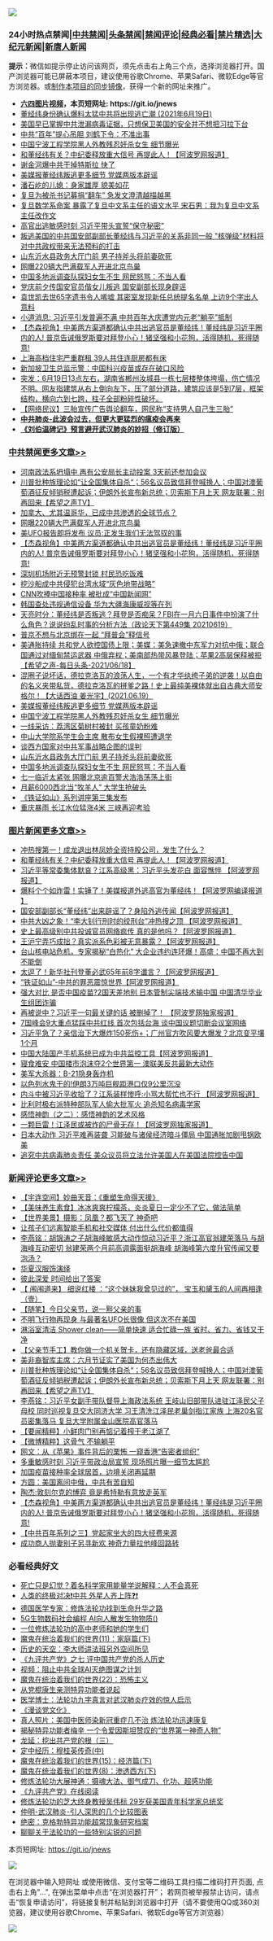 ![](https://raw.githubusercontent.com/fqnews/bnews/master/64photo/fqnews-qr.jpg)

<div id="tt">
<h3>24小时热点禁闻|<a href="#%E4%B8%AD%E5%85%B1%E7%A6%81%E9%97%BB%E6%9B%B4%E5%A4%9A%E6%96%87%E7%AB%A0">中共禁闻</a>|<a href="#%E5%9B%BE%E7%89%87%E6%96%B0%E9%97%BB%E6%9B%B4%E5%A4%9A%E6%96%87%E7%AB%A0">头条禁闻</a>|<a href="#%E6%96%B0%E9%97%BB%E8%AF%84%E8%AE%BA%E6%9B%B4%E5%A4%9A%E6%96%87%E7%AB%A0">禁闻评论|<a href="#%E5%BF%85%E7%9C%8B%E7%BB%8F%E5%85%B8%E5%A5%BD%E6%96%87">经典必看|<a href="/video.md#%E7%A6%81%E7%89%87%E7%B2%BE%E9%80%89">禁片精选</a>|<a href="https://github.com/fqnews/djy/blob/master/gb/nf1351518.md#1">大纪元新闻</a>|<a href="https://github.com/fqnews/ntdtv/blob/master/gb/prog204.md#1">新唐人新闻</a></h3>
<div><b>提示：</b>微信如提示停止访问该网页，须先点击右上角三个点，选择浏览器打开。国产浏览器可能已屏蔽本项目，建议使用谷歌Chrome、苹果Safari、微软Edge等官方浏览器。或<a href="https://github.com/fqnews/bnews/blob/master/%E5%88%B6%E4%BD%9Cgit%E7%A6%81%E9%97%BB%E9%95%9C%E5%83%8F.md">制作本项目的同步镜像</a>，获得一个新的网址来推广。</div>
<ul>
<li><b><a href="http://d1.bdrive.tk/64.mp4" target="_blank">六四图片视频</a>，本页短网址: https://git.io/jnews</b></li>
<li><a href="/bannedvideo/20210619/1570076.md">董经纬身份确认爆料太猛中共将出现逃亡潮 (2021年6月19日)</a></li>
<li><a href="/cnnews/20210619/1570139.md">美国早已掌握中共泄漏病毒证据，只想保卫美国的安全并不想把习拉下台</a></li>
<li><a href="/cbnews/20210619/1570052.md">中共“百年”提心吊胆 刘鹤下令：不准出事</a></li>
<li><a href="/cbnews/20210620/1570319.md">中国宁波工程学院黑人外教残忍奸杀女生 细节曝光</a></li>
<li><a href="/topimagenews/20210620/1570532.md">和董经纬有关？中纪委释放重大信号 再提此人！【阿波罗网报道】</a></li>
<li><a href="/cnnews/20210619/1570053.md">谢金河爆中共干掉特斯拉 快了</a></li>
<li><a href="/cbnews/20210620/1570329.md">美媒报董经纬叛逃更多细节 党媒两版本辟谣</a></li>
<li><a href="/cnnews/20210620/1570361.md">潘石屹的儿媳：身家雄厚 貌美如花</a></li>
<li><a href="/cbnews/20210619/1570154.md">复旦为被杀书记募捐“翻车” 急发文澄清越描越黑</a></li>
<li><a href="/comments/20210620/1570286.md">复旦数学系命案 暴露了复旦中文系主任的语文水平 宋石男：我为复旦中文系主任改作文</a></li>
<li><a href="/cbnews/20210619/1570137.md">高官出逃敏感时刻 习近平带头宣誓“保守秘密”</a></li>
<li><a href="/bannedvideo/20210620/1570381.md">叛逃美国的中共国安部副部长董经纬与习近平的关系非同一般  "核弹级"材料将对中共政权带来无法预料的打击</a></li>
<li><a href="/cbnews/20210620/1570258.md">山东沂水县政务大厅门前 男子持斧头将前妻砍死</a></li>
<li><a href="/cbnews/20210620/1570533.md">网曝220辆大巴满载军人开进北京鸟巢</a></li>
<li><a href="/cbnews/20210619/1570181.md">中国多地派调查队探妇女生不生 网民怒骂：不当人看</a></li>
<li><a href="/headline/20210619/1570186.md">党庆前夕传国安官员偕女儿叛逃 国安副部长现身辟谣</a></li>
<li><a href="/comments/20210620/1570290.md">袁世凯去世65字遗书令人唏嘘 其密室发现新任总统提名名单 上边9个字出人意料</a></li>
<li><a href="/bannedvideo/20210620/1570476.md">小道消息: 习近平引发普遍不满   中共百年大庆遭党内元老“躺平”抵制</a></li>
<li><a href="/comments/20210620/1570496.md">【杰森视角】中美两方渠道都确认中共出逃官员是董经纬！董经纬是习近平圈内的人! 普京告诫俄罗斯要对拜登小心！猪坚强和小花狗，活得随机，死得随意!</a></li>
<li><a href="/cnnews/20210620/1570363.md">上海高档住宅严重群租 39人共住连厨房都有床</a></li>
<li><a href="/comments/20210620/1570271.md">新加坡卫生总监示警：中国科兴疫苗或存在破口风险</a></li>
<li><a href="/bannedvideo/20210619/1570069.md">突发：6月19日13点左右，湖南省郴州汝城县一栋七层楼整体垮塌，伤亡情况不明。网友指建筑从右上倒向左下，压了部分道路，建筑应该是5到7层，框架结构，横向六到七跨，柱子全部粉碎性破坏。</a></li>
<li><a href="/baitai/20210619/1570050.md">【网络民议】三胎宣传广告舆论翻车，网民称“支持男人自己生三胎”</a></li>
<li><b><a href="/comments/20200211/1275071.md" target="_blank">中共肺炎-此波会过去，但更大更猛烈的瘟疫会再来</a></b></li>
<li><b><a href="/comments/20200207/1272816.md" target="_blank">《刘伯温碑记》预言避开武汉肺炎的妙招（修订版）</a></b></li>
</ul>
</div>

<div class="catlist">
<h3><a href="/cbnews/" target="_blank">中共禁闻</a><span><a href="/cbnews/" target="_blank" rel="nofollow">更多文章>></a></span></h3>
<ul>
<li><a href="/cbnews/20210620/1570606.md" target="_blank">河南政法系坍塌中 再有公安局长主动投案 3天前还参加会议</a></li>
<li><a href="/comments/20210620/1570551.md" target="_blank">川普批种族理论如“让全国集体自杀“；56名议员致信拜登喊换人；中国对澳葡萄酒征反倾销税遭起诉；伊朗外长宣布新总统；贝索斯下月上天 网友联署：别再回来【希望之声TV】</a></li>
<li><a href="/cbnews/20210620/1570534.md" target="_blank">加拿大、尤其温哥华，已成中共渗透的全球节点？</a></li>
<li><a href="/cbnews/20210620/1570533.md" target="_blank">网曝220辆大巴满载军人开进北京鸟巢</a></li>
<li><a href="/cbnews/20210620/1570293.md" target="_blank">美UFO报告即将发布 议员:正发生我们无法驾驭的事</a></li>
<li><a href="/comments/20210620/1570496.md" target="_blank">【杰森视角】中美两方渠道都确认中共出逃官员是董经纬！董经纬是习近平圈内的人! 普京告诫俄罗斯要对拜登小心！猪坚强和小花狗，活得随机，死得随意!</a></li>
<li><a href="/cbnews/20210620/1570494.md" target="_blank">深圳机场附近无预警封锁 村民恐吃饭难</a></li>
<li><a href="/cbnews/20210620/1570482.md" target="_blank">挖沙船成中共侵犯台湾水域“灰色地带战略”</a></li>
<li><a href="/cbnews/20210620/1570434.md" target="_blank">CNN吹捧中国接种率 被批成“中国新闻网”</a></li>
<li><a href="/cbnews/20210620/1570409.md" target="_blank">韩国查处违规通信设备 华为大疆海康威视等在列</a></li>
<li><a href="/cbnews/20210620/1570408.md" target="_blank">天亮时分：董经纬是否叛逃？拜登是否痴呆？FBI在一月六日事件中扮演了什么角色？说说纷乱时事的分析方法（政论天下第449集 20210619）</a></li>
<li><a href="/cbnews/20210620/1570375.md" target="_blank">普京不想与北京绑在一起 “拜普会”释信号</a></li>
<li><a href="/comments/20210620/1570340.md" target="_blank">美通胀持续 共和党人欲控国债上限；美媒：美急速撤中东军力对抗中俄；联合国通过对缅甸禁运武器 中俄弃权；美南部热带风暴登陆；苹果2高层保释被拒【希望之声-每日头条-2021/06/18】</a></li>
<li><a href="/comments/20210620/1570339.md" target="_blank">混圈子说坏话，德拉克洛瓦的浪荡人生，一个有才华纨绔子弟的逆袭！以自由的名义夹带私货，德拉克洛瓦的拼爹之路！史上最纯美裸体就出自古典大师安格尔！【大话西油 姜光宇】(2021.06.19）</a></li>
<li><a href="/cbnews/20210620/1570329.md" target="_blank">美媒报董经纬叛逃更多细节 党媒两版本辟谣</a></li>
<li><a href="/cbnews/20210620/1570319.md" target="_blank">中国宁波工程学院黑人外教残忍奸杀女生 细节曝光</a></li>
<li><a href="/cbnews/20210620/1570312.md" target="_blank">一线采访：荔湾区菊树村被封 买孩童奶粉难</a></li>
<li><a href="/cbnews/20210620/1570301.md" target="_blank">中山大学院系学生会主席 散布女生假裸照遭退学</a></li>
<li><a href="/comments/20210620/1570277.md" target="_blank">谈西方国家对中共军事战略企图的误判</a></li>
<li><a href="/cbnews/20210620/1570258.md" target="_blank">山东沂水县政务大厅门前 男子持斧头将前妻砍死</a></li>
<li><a href="/cbnews/20210619/1570181.md" target="_blank">中国多地派调查队探妇女生不生 网民怒骂：不当人看</a></li>
<li><a href="/cbnews/20210619/1570180.md" target="_blank">七一临近太紧张 网曝北京逾百警犬浩浩荡荡上街</a></li>
<li><a href="/cbnews/20210619/1570179.md" target="_blank">月薪6000西北当“牧羊人” 大学生抢破头</a></li>
<li><a href="/cbnews/20210619/1570164.md" target="_blank">《铁证如山》系列讲座第三集发布</a></li>
<li><a href="/cbnews/20210619/1570163.md" target="_blank">重庆暴雨 长江水位猛涨4米 三峡再迎考验</a></li>

</ul>
</div>
<div class="catlist">
<h3><a href="/topimagenews/" target="_blank">图片新闻</a><span><a href="/topimagenews/" target="_blank" rel="nofollow">更多文章>></a></span></h3>
<ul>
<li><a href="/topimagenews/20210620/1570595.md" target="_blank">冲热搜第一！成龙退出林凤娇全资持股公司，发生了什么？</a></li>
<li><a href="/topimagenews/20210620/1570532.md" target="_blank">和董经纬有关？中纪委释放重大信号 再提此人！【阿波罗网报道】</a></li>
<li><a href="/topimagenews/20210619/1570003.md" target="_blank">习近平等常委集体默哀？江系高级黑：习近平头发花白 面容憔悴 【阿波罗网报道】</a></li>
<li><a href="/topimagenews/20210619/1569734.md" target="_blank">爆料个个如炸雷！实锤了！美媒报道外逃高官为董经纬！【阿波罗网编译报道 】</a></li>
<li><a href="/topimagenews/20210618/1569604.md" target="_blank">国安部副部长“董经纬”出来辟谣了？身陷外逃传闻【阿波罗网报道】</a></li>
<li><a href="/topimagenews/20210618/1569201.md" target="_blank">中共大凶之象！“李大钊行刑时的绞刑台”冲热搜之顶 【阿波罗网报道】</a></li>
<li><a href="/topimagenews/20210617/1568586.md" target="_blank">史上最高级别中共投诚官员网络疯传 真的是他吗？【阿波罗网报道】</a></li>
<li><a href="/topimagenews/20210617/1568585.md" target="_blank">王沪宁弄巧成拙？真实派系色彩被无意暴露？【阿波罗网报道】</a></li>
<li><a href="/topimagenews/20210616/1567991.md" target="_blank">台山核电站危机，专家揭秘“白热化” 大企业违约连环爆！高盛：中国不再大到不能倒</a></li>
<li><a href="/topimagenews/20210616/1567809.md" target="_blank">太逗了！新华社刊登董必武65年前8字谶言？【阿波罗网报道】</a></li>
<li><a href="/topimagenews/20210616/1567674.md" target="_blank">“铁证如山”-中共的罪恶震惊世界【阿波罗网报道】</a></li>
<li><a href="/topimagenews/20210615/1567286.md" target="_blank">强大对比 是否中国疫苗?2国天差地别 日本管制尖端技术输中国 中国清华毕业生组团诈骗</a></li>
<li><a href="/topimagenews/20210615/1567099.md" target="_blank">再被说中？习近平一句最关键的话 被删掉了！ 【阿波罗网独家报道】</a></li>
<li><a href="/topimagenews/20210614/1566582.md" target="_blank">7国峰会9大重点猛踩中共红线 首次包括台海 谈中国议题切断会议室网络</a></li>
<li><a href="/topimagenews/20210614/1566288.md" target="_blank">习近平急了？亲信治下大爆炸150死伤+；广州官方吹风要大爆发？北京变平壤1个月</a></li>
<li><a href="/topimagenews/20210614/1566204.md" target="_blank">中国大陆国产手机系统已成为中共监控工具【阿波罗网报道】</a></li>
<li><a href="/topimagenews/20210614/1566191.md" target="_blank">寝食难安 中国楼市泡沫夺2个世界第一 澳联美反共最新大动作</a></li>
<li><a href="/topimagenews/20210613/1565974.md" target="_blank">美军大杀器：B-21隐身轰炸机</a></li>
<li><a href="/topimagenews/20210613/1565965.md" target="_blank">以色列水鬼干的!伊朗3万吨巨舰距港口仅9公里沉没</a></li>
<li><a href="/topimagenews/20210613/1565945.md" target="_blank">内斗中被习近平收拾了？江系装样惨呼:小骂大帮忙也不行 【阿波罗网报道】</a></li>
<li><a href="/topimagenews/20210613/1565758.md" target="_blank">比利时极右派特种部队军人偷大批军火 追杀知名病毒学家</a></li>
<li><a href="/comments/20210612/1565472.md" target="_blank">感悟神韵（之二）：感悟神韵的艺术风格</a></li>
<li><a href="/topimagenews/20210612/1565301.md" target="_blank">一颗巨雷！江泽民或被炸的尸骨无存！【阿波罗网独家报道】</a></li>
<li><a href="/topimagenews/20210611/1564833.md" target="_blank">日本大动作 习近平难再装聋 习能破与诸侯经济暗斗僵局 中国通胀加剧甩锅欧美</a></li>
<li><a href="/topimagenews/20210611/1564685.md" target="_blank">追究中共病毒肺炎责任 美众议员将立法允许美国人在美国法院控告中国</a></li>

</ul>
</div>
<div class="catlist">
<h3><a href="/comments/" target="_blank">新闻评论</a><span><a href="/comments/" target="_blank" rel="nofollow">更多文章>></a></span></h3>
<ul>
<li><a href="/comments/20210620/1570612.md" target="_blank">【宇连空间】妙曲天音：《重塑生命得天援》</a></li>
<li><a href="/comments/20210620/1570611.md" target="_blank">【美味养生素食】冰冰爽爽柠檬茶，炎炎夏日一定少不了它，做法简单</a></li>
<li><a href="/comments/20210620/1570610.md" target="_blank">【世界美景】摄影：凤凰？都飞天了 神奇吧</a></li>
<li><a href="/comments/20210620/1570603.md" target="_blank">让孩子们远离智能手机和社交媒体 付出什么代价都值得</a></li>
<li><a href="/comments/20210620/1570592.md" target="_blank">李燕铭：胡锦涛之子胡海峰敏感大动作惊动习近平？浙江高官翁建荣落马 与胡海峰互动密切 翁建荣两个月前高调露面挺胡海峰 胡海峰第六度升官传闻又要泡汤？</a></li>
<li><a href="/comments/20210620/1570584.md" target="_blank">华夏汉服饰演绎</a></li>
<li><a href="/comments/20210620/1570583.md" target="_blank">彼此深爱 时间给出了答案</a></li>
<li><a href="/comments/20210620/1570582.md" target="_blank">【 闱闱道来】 细说红楼 ：“这个妹妹我曾见过的”， 宝玉和黛玉的人间再相逢（壹）</a></li>
<li><a href="/comments/20210620/1570569.md" target="_blank">【随笔】今日父亲节，说一㸃父亲的事</a></li>
<li><a href="/comments/20210620/1570568.md" target="_blank">不明飞行物再现身 与最著名UFO长很像 但这次不在美国</a></li>
<li><a href="/comments/20210620/1570567.md" target="_blank">淋浴室清洁 Shower clean——简单快速 适合忙碌一族 省时、省力、省钱又干净</a></li>
<li><a href="/comments/20210620/1570566.md" target="_blank">【父亲节手工】教你做一个机关贺卡，还有隐藏区域，送老爸最合适</a></li>
<li><a href="/comments/20210620/1570557.md" target="_blank">美非裔智库主席：六月节证实了美国为何杰出伟大</a></li>
<li><a href="/comments/20210620/1570551.md" target="_blank">川普批种族理论如“让全国集体自杀“；56名议员致信拜登喊换人；中国对澳葡萄酒征反倾销税遭起诉；伊朗外长宣布新总统；贝索斯下月上天 网友联署：别再回来【希望之声TV】</a></li>
<li><a href="/comments/20210620/1570548.md" target="_blank">李燕铭：习近平女副手带队督导上海政法系统 王岐山旧部带队进驻江泽民父子母校 同时巡视复旦交大同济大学 习王清洗江泽民老巢剑指江家族 上海20名官员密集落马 复旦大学附属金山医院高官落马</a></li>
<li><a href="/comments/20210620/1570540.md" target="_blank">【要闻精粹】小鲜肉门别再惦记着榨干老江湖了</a></li>
<li><a href="/comments/20210620/1570512.md" target="_blank">【微博精粹】这骨气 不输躺平</a></li>
<li><a href="/comments/20210620/1570511.md" target="_blank">网文：从《苹果》事件背后的栗怖 一窥香港“告密者组织”</a></li>
<li><a href="/comments/20210620/1570510.md" target="_blank">多重敏感时刻 习近平带政治局宣誓 现场照片曝一细节太尴尬</a></li>
<li><a href="/comments/20210620/1570504.md" target="_blank">加国疫苗接种率全球居首，边境关闭再延期</a></li>
<li><a href="/comments/20210620/1570498.md" target="_blank">方圆：美国离间中俄，中共有苦自知</a></li>
<li><a href="/comments/20210620/1570497.md" target="_blank">陶杰:敦刻尔克的博弈 竟是希特勒有意放走英军</a></li>
<li><a href="/comments/20210620/1570496.md" target="_blank">【杰森视角】中美两方渠道都确认中共出逃官员是董经纬！董经纬是习近平圈内的人! 普京告诫俄罗斯要对拜登小心！猪坚强和小花狗，活得随机，死得随意!</a></li>
<li><a href="/comments/20210620/1570491.md" target="_blank">【中共百年系列之三】党起家坐大的四大经费来源</a></li>
<li><a href="/comments/20210620/1570490.md" target="_blank">成功商人抛妻别子另寻新欢 神奇力量拉他峰回路转</a></li>

</ul>
</div>

<div class="catlist">
<h3>必看经典好文</h3>
<ul>
<li><a href="/comments/20200704/1355375.md" target="_blank">死亡只是幻觉？着名科学家用能量学说解释：人不会真死</a></li>
<li><a href="/cbnews/20210119/1470579.md" target="_blank">人类的终极对决❗中共 外星人齐上阵❓❗</a></li>
<li><a href="/comments/20200607/783186.md" target="_blank">德国医学专家：修炼法轮功找到生命升华之路</a></li>
<li><a href="/topimagenews/20200527/1335347.md" target="_blank">5G生物数码社会编程 AI向人散发生物物质()</a></li>
<li><a href="/cbnews/20200702/1354550.md" target="_blank">一位修炼法轮功的高中老师和她的学生们</a></li>
<li><a href="/topimagenews/20180530/950691.md" target="_blank">魔鬼在统治着我们的世界(11)：家庭篇(下)</a></li>
<li><a href="/tculture/20121025/73064.md" target="_blank">历史的天空：李大师讲法班另外空间所见</a></li>
<li><a href="/bookonline/20131116/201048.md" target="_blank">《九评共产党》之七 评中国共产党的杀人历史</a></li>
<li><a href="/comments/20201221/1451945.md" target="_blank">视频：阻止中共全球AI灭绝图谋之计划</a></li>
<li><a href="/comments/20180804/981524.md" target="_blank">魔鬼在统治着我们的世界(22)：恐怖主义</a></li>
<li><a href="/comments/20210331/1516768.md" target="_blank">从党棍康生亲测特异功能者说起</a></li>
<li><a href="/comments/20200820/1382989.md" target="_blank">医学博士：法轮功九字真言对武汉肺炎疗效的惊人启示</a></li>
<li><a href="/comments/20200521/783167.md" target="_blank">《漫谈党文化》</a></li>
<li><a href="/comments/20210215/1487728.md" target="_blank">真人照片：美国中医师染新冠重症几不治 炼法轮功迅速康复</a></li>
<li><a href="/cnnews/20210317/1506463.md" target="_blank">揭秘特异功能者梅辛 一个令爱因斯坦赞叹的“世界第一神奇人物”</a></li>
<li><a href="/comments/20200929/1405201.md" target="_blank">龙延：挖出共产党的根（三）</a></li>
<li><a href="/tculture/xiulian/20151105/467870.md" target="_blank">定中经历：穆桂英传奇(中)</a></li>
<li><a href="/topimagenews/20180610/955499.md" target="_blank">魔鬼在统治着我们的世界(15)：经济篇(下)</a></li>
<li><a href="/topimagenews/20180527/948714.md" target="_blank">魔鬼在统治着我们的世界(8)：渗透西方(下)</a></li>
<li><a href="/comments/20191203/1234383.md" target="_blank">修炼法轮功大展神通：摄魂大法、御气成刀、化功、超感功能</a></li>
<li><a href="/bookonline/20131116/201057.md" target="_blank">《九评共产党》在线阅读</a></li>
<li><a href="/comments/20190517/1129285.md" target="_blank">修炼法轮功的芝大终身教授吴伟标 29岁获美国青年科学家总统奖</a></li>
<li><a href="/comments/20200620/1347687.md" target="_blank">仲明-武汉肺炎-引人深思的几个比较图表</a></li>
<li><a href="/comments/20200705/783265.md" target="_blank">绝密：克格勃特异功能超常现象研究档案</a></li>
<li><a href="/comments/20190417/1114875.md" target="_blank">聊聊关于法轮功的一些特别尖锐的问题</a></li>

</ul>
</div>

本页短网址: https://git.io/jnews

![](https://raw.githubusercontent.com/fqnews/bnews/master/64photo/fqnews-qr.jpg)

在浏览器中输入短网址 或使用微信、支付宝等二维码工具扫描二维码打开页面, 点击右上角"...", 在弹出菜单中点击“在浏览器打开”； 若网页被举报禁止访问，请点击“恢复申请访问”，将链接复制并粘贴到浏览器中打开（请不要使用QQ或360浏览器，建议使用谷歌Chrome、苹果Safari、微软Edge等官方浏览器）

![](https://raw.githubusercontent.com/fqnews/bnews/master/64photo/wx.jpg)